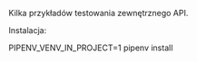 Kilka przykładów testowania zewnętrznego API.

Instalacja:

PIPENV_VENV_IN_PROJECT=1   pipenv install
